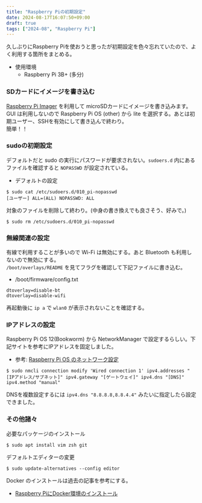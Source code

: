 ```yaml
---
title: "Raspberry Piの初期設定"
date: 2024-08-17T16:07:50+09:00
draft: true
tags: ["2024-08", "Raspberry Pi"]
---
```


久しぶりにRaspberry Piを使おうと思ったが初期設定を色々忘れていたので、よく利用する箇所をまとめる。
- 使用環境
    - Raspberry Pi 3B+ (多分)

### SDカードにイメージを書き込む

[Raspberry Pi Imager](https://www.raspberrypi.com/software/) を利用して microSDカードにイメージを書き込みます。  
GUI は利用しないので Raspberry Pi OS (other) から lite を選択する。あとは初期ユーザー、SSHを有効にして書き込んで終わり。  
簡単！！

### sudoの初期設定

デフォルトだと sudo の実行にパスワードが要求されない。`sudoers.d` 内にあるファイルを確認すると `NOPASSWD` が設定されている。
* デフォルトの設定
```shell
$ sudo cat /etc/sudoers.d/010_pi-nopasswd 
[ユーザー] ALL=(ALL) NOPASSWD: ALL
```

対象のファイルを削除して終わり。(中身の書き換えでも良さそう、好みで。)
```shell
$ sudo rm /etc/sudoers.d/010_pi-nopasswd
```

### 無線関連の設定

有線で利用することが多いので Wi-Fi は無効にする。あと Bluetooth も利用しないので無効にする。  
`/boot/overlays/README` を見てフラグを確認して下記ファイルに書き込む。

* /boot/firmware/config.txt 
```
dtoverlay=disable-bt
dtoverlay=disable-wifi
```

再起動後に `ip a` で `wlan0` が表示されないことを確認する。

### IPアドレスの設定

Raspberry Pi OS 12(Bookworm) から NetworkManager で設定するらしい。下記サイトを参考にIPアドレスを固定しました。
* 参考: [Raspberry Pi OS のネットワーク設定](https://hassiweb.gitlab.io/memo/docs/memo/raspberry-pi/raspberry-pi-os/network-config/)
```shell
$ sudo nmcli connection modify 'Wired connection 1' ipv4.addresses "[IPアドレス/サブネット]" ipv4.gateway "[ゲートウェイ]" ipv4.dns "[DNS]" ipv4.method "manual"
```

DNSを複数設定するには `ipv4.dns "8.8.8.8,8.8.4.4"` みたいに指定したら設定できました。

### その他諸々

必要なパッケージのインストール
```shell
$ sudo apt install vim zsh git
```

デフォルトエディターの変更
```shell
$ sudo update-alternatives --config editor
```

Docker のインストールは過去の記事を参考にする。
* [Raspberry PiにDocker環境のインストール](/post/2021-03/docker-on-raspberrypi/)